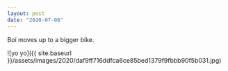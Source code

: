 ```yaml
---
layout: post
date: "2020-07-08"
---
```


Boí moves up to a bigger bike.

![yo yo]({{ site.baseurl }}/assets/images/2020/daf9ff716ddfca6ce85bed1379f9fbbb90f5b031.jpg)
